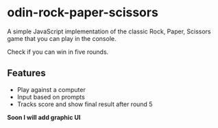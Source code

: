 # odin-rock-paper-scissors

A simple JavaScript implementation of the classic Rock, Paper, Scissors game that you can play in the console.

Check if you can win in five rounds.

## Features

- Play against a computer
- Input based on prompts
- Tracks score and show final result after round 5

**Soon I will add graphic UI**


